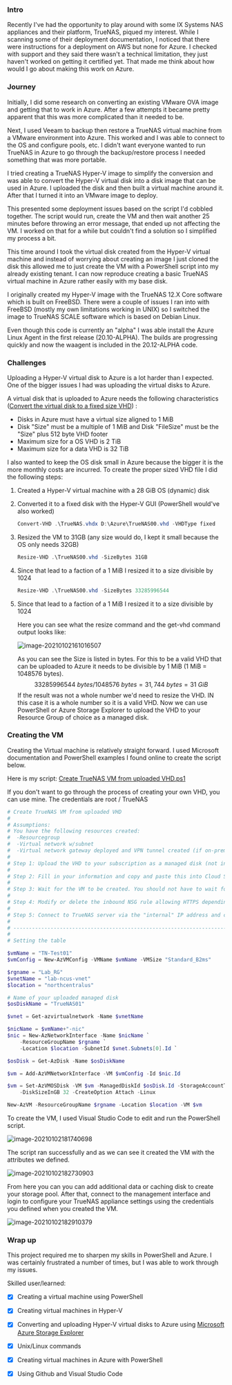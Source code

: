 ### Intro

Recently I've had the opportunity to play around with some IX Systems NAS appliances and their platform, TrueNAS, piqued my interest. While I scanning some of their deployment documentation, I noticed that there were instructions for a deployment on AWS but none for Azure. I checked with support and they said there wasn't a technical limitation, they just haven't worked on getting it certified yet. That  made me think about how would I go about making this work on Azure.

### Journey 

Initially, I did some research on converting an existing VMware OVA image and getting that to work in Azure. After a few attempts it became pretty apparent that this was more complicated than it needed to be.

Next, I used Veeam to backup then restore a TrueNAS virtual machine from a VMware environment into Azure. This worked and I was able to connect to the OS and configure pools, etc. I didn't want everyone wanted to run TrueNAS in Azure to go through the backup/restore process I needed something that was more portable.

I tried creating a TrueNAS Hyper-V image to simplify the conversion and was able to convert the Hyper-V virtual disk into a disk image that can be used in Azure. I uploaded the disk and then built a virtual machine around it. After that I turned it into an VMware image to deploy.

This presented some deployment issues based on the script I'd cobbled together. The script would run, create the VM and then wait another 25 minutes before throwing an error message, that ended up not affecting the VM. I worked on that for a while but couldn't find a solution so I simplified my process a bit.

This time around I took the virtual disk created from the Hyper-V virtual machine and instead of worrying about creating an image I just cloned the disk this allowed me to just create the VM with a PowerShell script into my already existing tenant. I can now reproduce creating a basic TrueNAS virtual machine in Azure rather easily with my base disk.

I originally created my Hyper-V image with the TrueNAS 12.X Core software which is built on FreeBSD. There were a couple of issues I ran into with FreeBSD (mostly my own limitations working in UNIX) so I switched the image to TrueNAS SCALE software which is based on Debian Linux. 

Even though this code is currently an "alpha" I was able install the Azure Linux Agent in the first release (20.10-ALPHA). The builds are progressing quickly and now the waagent is included in the 20.12-ALPHA code.

### Challenges

Uploading a Hyper-V virtual disk to Azure is a lot harder than I expected. One of the bigger issues I had was uploading the virtual disks to Azure. 

A virtual disk that is uploaded to Azure needs the following characteristics ([Convert the virtual disk to a fixed size VHD](https://docs.microsoft.com/en-us/azure/virtual-machines/windows/prepare-for-upload-vhd-image#convert-the-virtual-disk-to-a-fixed-size-vhd)) :

- Disks in Azure must have a virtual size aligned to 1 MiB
- Disk "Size" must be a multiple of 1 MiB and Disk "FileSize" must be the "Size" plus 512 byte VHD footer
- Maximum size for a OS VHD is 2 TiB
- Maximum size for a data VHD is 32 TiB

I also wanted to keep the OS disk small in Azure because the bigger it is the more monthly costs are incurred. To create the proper sized VHD file I did the following steps:

1. Created a Hyper-V virtual machine with a 28 GiB OS (dynamic) disk

2. Converted it to a fixed disk with the Hyper-V GUI (PowerShell would've also worked)

   ```powershell
   Convert-VHD .\TrueNAS.vhdx D:\Azure\TrueNAS00.vhd -VHDType fixed
   ```

3. Resized the VM to 31GB (any size would do, I kept it small because the OS only needs 32GB)

   ```powershell
   Resize-VHD .\TrueNAS00.vhd -SizeBytes 31GB
   ```

4. Since that lead to a faction of a 1 MiB I resized it to a size divisible by 1024

   ```powershell
   Resize-VHD .\TrueNAS00.vhd -SizeBytes 33285996544
   ```

5. Since that lead to a faction of a 1 MiB I resized it to a size divisible by 1024

   Here you can see what the resize command and the get-vhd command output looks like: 

   ![image-20210102161016507](C:\Users\MikePagan\AppData\Roaming\Typora\typora-user-images\image-20210102161016507.png)

   As you can see the Size is listed in bytes. For this to be a valid VHD that can be uploaded to Azure it needs to be divisible by 1 MiB (1 MiB = 1048576 bytes).
   $$
   33285996544~bytes / 1048576~bytes = 31,744~bytes = 31~GiB
   $$
   If the result was not a whole number we'd need to resize the VHD. IN this case it is a whole number so it is a valid VHD. Now we can use PowerShell or Azure Storage Explorer to upload the VHD to your Resource Group of choice as a managed disk.

### Creating the VM

Creating the Virtual machine is relatively straight forward. I used Microsoft documentation and PowerShell examples I found online to create the script below.

Here is my script: [Create TrueNAS VM from uploaded VHD.ps1](https://github.com/mjpagan/TrueNAS/blob/main/Create%20TrueNAS%20VM%20from%20uploaded%20VHD.ps1)

If you don't want to go through the process of creating your own VHD, you can use mine. The credentials are root / TrueNAS



```powershell
# Create TrueNAS VM from uploaded VHD
#
# Assumptions: 
# You have the following resources created:
#  -Resourcegroup
#  -Virtual network w/subnet
#  -Virtual network gateway deployed and VPN tunnel created (if on-prem access is desired)
#
# Step 1: Upload the VHD to your subscription as a managed disk (not into a storage account). I used Azure Storage Explorer for this task. 
#
# Step 2: Fill in your information and copy and paste this into Cloud Shell or Azure PowerShell. It will prompt you to enter credentials, but they do not actually apply to the OS so they will not be used.
#
# Step 3: Wait for the VM to be created. You should not have to wait for the progress bar to complete as it not recognizing that the resoruces have been created. It will eventually timeout and throw and error.
#
# Step 4: Modify or delete the inbound NSG rule allowing HTTPS depending on your security requirements.
#
# Step 5: Connect to TrueNAS server via the "internal" IP address and configure to your needs.
#
# ---------------------------------------------------------------------------------------------------------------------------------------------------
#
# Setting the table

$vmName = "TN-Test01"
$vmConfig = New-AzVMConfig -VMName $vmName -VMSize "Standard_B2ms"

$rgname = "Lab_RG"
$vnetName = "lab-ncus-vnet"
$location = "northcentralus"

# Name of your uploaded managed disk
$osDiskName = "TrueNAS01"

$vnet = Get-azvirtualnetwork -Name $vnetName

$nicName = $vmName+"-nic"
$nic = New-AzNetworkInterface -Name $nicName `
    -ResourceGroupName $rgname `
    -Location $location -SubnetId $vnet.Subnets[0].Id `

$osDisk = Get-AzDisk -Name $osDiskName

$vm = Add-AzVMNetworkInterface -VM $vmConfig -Id $nic.Id

$vm = Set-AzVMOSDisk -VM $vm -ManagedDiskId $osDisk.Id -StorageAccountType Standard_LRS `
    -DiskSizeInGB 32 -CreateOption Attach -Linux

New-AzVM -ResourceGroupName $rgname -Location $location -VM $vm
```

To create the VM, I used Visual Studio Code to edit and run the PowerShell script. 

![image-20210102181740698](C:\Users\MikePagan\AppData\Roaming\Typora\typora-user-images\image-20210102181740698.png)

The script ran successfully and as we can see it created the VM with the attributes we defined. 

![image-20210102182730903](C:\Users\MikePagan\AppData\Roaming\Typora\typora-user-images\image-20210102182730903.png)

From here you can you can add additional data or caching disk to create your storage pool. After that, connect to the management interface and login to configure your TrueNAS appliance settings using the credentials you defined when you created the VM.

![image-20210102182910379](C:\Users\MikePagan\AppData\Roaming\Typora\typora-user-images\image-20210102182910379.png)

### Wrap up

This project required me to sharpen my skills in PowerShell and Azure. I was certainly frustrated a number of times, but I was able to work through my issues.

Skilled user/learned:

- [x] Creating a virtual machine using PowerShell
- [x] Creating virtual machines in Hyper-V
- [x] Converting and uploading Hyper-V virtual disks to Azure using [Microsoft Azure Storage Explorer](https://azure.microsoft.com/en-us/features/storage-explorer/)
- [x] Unix/Linux commands
- [x] Creating virtual machines in Azure with PowerShell
- [x] Using Github and Visual Studio Code



